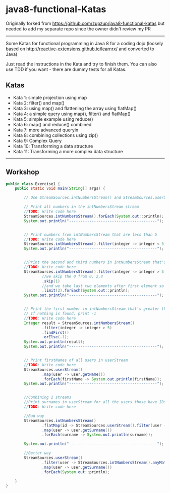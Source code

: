 java8-functional-Katas
======================

Originally forked from https://github.com/zupzup/java8-functional-katas but needed to add my separate repo since the owner didn't review my PR

-----

Some Katas for functional programming in Java 8 for a coding dojo (loosely based on http://reactive-extensions.github.io/learnrx/ and converted to Java)

Just read the instructions in the Kata and try to finish them. You can also use TDD if you want - there are dummy tests for all Katas.

Katas
-----

* Kata 1: simple projection using map
* Kata 2: filter() and map()
* Kata 3: using map() and flattening the array using flatMap()
* Kata 4: a simple query using map(), filter() and flatMap()
* Kata 5: simple example using reduce()
* Kata 6: map() and reduce() combined
* Kata 7: more advanced queryin
* Kata 8: combining collections using zip()
* Kata 9: Complex Query
* Kata 10: Transforming a data structure
* Kata 11: Transforming a more complex data structure

-----------------------------------------------------------
## Workshop

```java
public class Exercise1 {
    public static void main(String[] args) {

        // Use StreamSources.intNumbersStream() and StreamSources.userStream()

        // Print all numbers in the intNumbersStream stream
        //TODO: Write code here
        StreamSources.intNumbersStream().forEach(System.out::println);
        System.out.println("---------------------------------------");


        // Print numbers from intNumbersStream that are less than 5
        //TODO: Write code here
        StreamSources.intNumbersStream().filter(integer -> integer < 5).forEach(System.out::println);
        System.out.println("---------------------------------------");


        //Print the second and third numbers in intNumbersStream that's greater than 5
        //TODO: Write code here
        StreamSources.intNumbersStream().filter(integer -> integer > 5)
                //we skip the 0 from 0, 2,4
                .skip(1)
                //and we take last two elements after first element so those will be the second and the third
                .limit(2).forEach(System.out::println);
        System.out.println("---------------------------------------");


        // Print the first number in intNumbersStream that's greater than 5
        // If nothing is found, print -1
        //TODO: Write code here
        Integer result = StreamSources.intNumbersStream()
                .filter(integer -> integer > 5)
                .findFirst()
                .orElse(-1);
        System.out.println(result);
        System.out.println("---------------------------------------");


        // Print firstNames of all users in userStream
        //TODO: Write code here
        StreamSources.userStream()
                .map(user -> user.getName())
                .forEach(firstName -> System.out.println(firstName));
        System.out.println("---------------------------------------");


        //Combining 2 streams
        //Print surnames in userStream for all the users those have IDs from the numberSteam
        //TODO: Write code here

        //Bad way
        StreamSources.intNumbersStream()
                .flatMap(id -> StreamSources.userStream().filter(user -> user.getId() == id))
                .map(user -> user.getSurname())
                .forEach(surname -> System.out.println(surname));

        System.out.println("---------------------------------------");

        //Better way
        StreamSources.userStream()
                .filter(user -> StreamSources.intNumbersStream().anyMatch(id -> user.getId() == id))
                .map(user -> user.getSurname())
                .forEach(System.out::println);

    }
}


```
